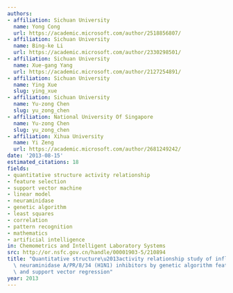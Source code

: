 ```yaml
---
authors:
- affiliation: Sichuan University
  name: Yong Cong
  url: https://academic.microsoft.com/author/2518856807/
- affiliation: Sichuan University
  name: Bing-ke Li
  url: https://academic.microsoft.com/author/2330298501/
- affiliation: Sichuan University
  name: Xue-gang Yang
  url: https://academic.microsoft.com/author/2127254891/
- affiliation: Sichuan University
  name: Ying Xue
  slug: ying_xue
- affiliation: Sichuan University
  name: Yu-zong Chen
  slug: yu_zong_chen
- affiliation: National University Of Singapore
  name: Yu-zong Chen
  slug: yu_zong_chen
- affiliation: Xihua University
  name: Yi Zeng
  url: https://academic.microsoft.com/author/2681249242/
date: '2013-08-15'
estimated_citations: 18
fields:
- quantitative structure activity relationship
- feature selection
- support vector machine
- linear model
- neuraminidase
- genetic algorithm
- least squares
- correlation
- pattern recognition
- mathematics
- artificial intelligence
in: Chemometrics and Intelligent Laboratory Systems
src: http://or.nsfc.gov.cn/handle/00001903-5/210894
title: "Quantitative structure\u2013activity relationship study of influenza virus\
  \ neuraminidase A/PR/8/34 (H1N1) inhibitors by genetic algorithm feature selection\
  \ and support vector regression"
year: 2013
---
```

